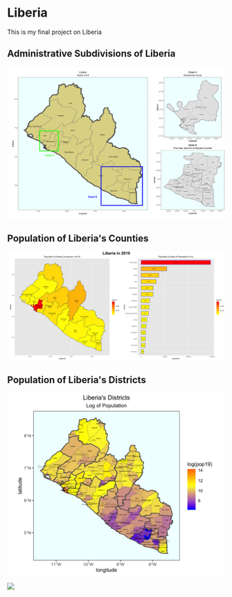 # Liberia

This is my final project on Liberia

## Administrative Subdivisions of Liberia

![](details.png)

## Population of Liberia's Counties

![](cntylbr_pop.png)

## Population of Liberia's Districts 

![](lbrdist_logpop19b.png)

![](pop.gif)

